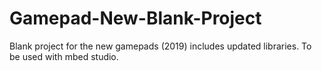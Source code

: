# Gamepad-New-Blank-Project
Blank project for the new gamepads (2019) includes updated libraries. To be used with mbed studio.
